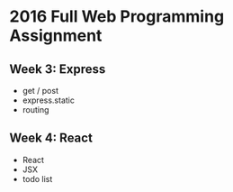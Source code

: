 # 2016 Full Web Programming Assignment

## Week 3: Express
- get / post
- express.static
- routing

## Week 4: React
- React
- JSX
- todo list
